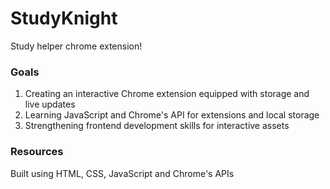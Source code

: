 # StudyKnight
Study helper chrome extension!

### Goals
1. Creating an interactive Chrome extension equipped with storage and live updates 
2. Learning JavaScript and Chrome's API for extensions and local storage
3. Strengthening frontend development skills for interactive assets

### Resources
Built using HTML, CSS, JavaScript and Chrome's APIs
